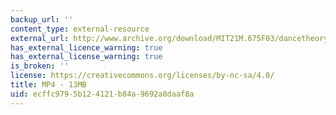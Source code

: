```yaml
---
backup_url: ''
content_type: external-resource
external_url: http://www.archive.org/download/MIT21M.675F03/dancetheorycomp2003group1-220k.mp4
has_external_licence_warning: true
has_external_license_warning: true
is_broken: ''
license: https://creativecommons.org/licenses/by-nc-sa/4.0/
title: MP4 - 13MB
uid: ecffc979-5b12-4121-b84a-9692a8daaf8a
---
```

